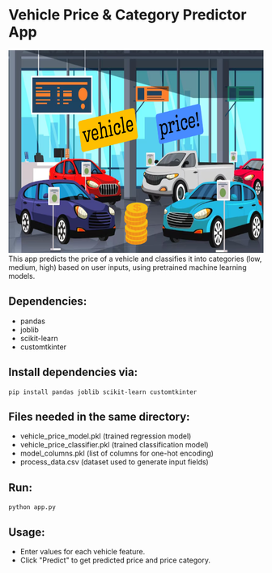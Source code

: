 # Vehicle Price & Category Predictor App
<div align="center">
<img src="tumbnail.png" alt="Vehicle price prediction" width="750" height="400">
</div>
This app predicts the price of a vehicle and classifies it into categories (low, medium, high)
based on user inputs, using pretrained machine learning models.

## Dependencies:
- pandas
- joblib
- scikit-learn
- customtkinter

## Install dependencies via:
    pip install pandas joblib scikit-learn customtkinter

## Files needed in the same directory:
- vehicle_price_model.pkl           (trained regression model)
- vehicle_price_classifier.pkl      (trained classification model)
- model_columns.pkl                 (list of columns for one-hot encoding)
- process_data.csv                  (dataset used to generate input fields)

## Run:
    python app.py

## Usage:
- Enter values for each vehicle feature.
- Click "Predict" to get predicted price and price category.
